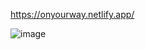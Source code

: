 https://onyourway.netlify.app/

![image](https://github.com/user-attachments/assets/9066bb47-cf96-450b-9a4b-2de2b6799267)
